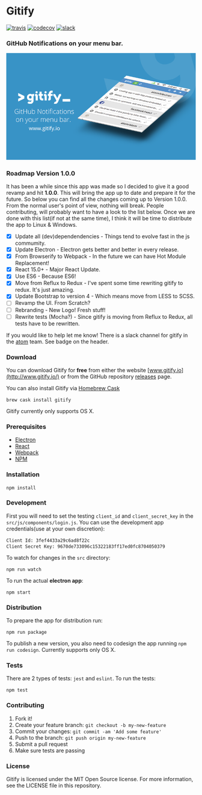 # Gitify
[![travis][travis-image]][travis-url]
[![codecov][codecov-image]][codecov-url]
[![slack][slack-image]][slack-url]

### GitHub Notifications on your menu bar.

![Gitify](images/press.png)


### Roadmap Version 1.0.0
It has been a while since this app was made so I decided to give it a good revamp and hit **1.0.0**. This will bring the app up to date and prepare it for the future. So below you can find all the changes coming up to Version 1.0.0. From the normal user's point of view, nothing will break. People contributing, will probably want to have a look to the list below. Once we are done with this list(if not at the same time), I think it will be time to distribute the app to Linux & Windows.

- [x] Update all (dev)dependendencies - Things tend to evolve fast in the js commumity.
- [x] Update Electron - Electron gets better and better in every release.
- [x] From Browserify to Webpack - In the future we can have Hot Module Replacement!
- [x] React 15.0+ - Major React Update.
- [x] Use ES6 - Because ES6!
- [x] Move from Reflux to Redux - I've spent some time rewriting gitify to redux. It's just amazing.
- [x] Update Bootstrap to version 4 - Which means move from LESS to SCSS.
- [ ] Revamp the UI. From Scratch?
- [ ] Rebranding - New Logo! Fresh stuff!
- [ ] Rewrite tests (Mocha?) - Since gitify is moving from Reflux to Redux, all tests have to be rewritten.

If you would like to help let me know! There is a slack channel for gitify in the [atom](http://atomio.slack.com) team. See badge on the header.


### Download
You can download Gitify for **free** from either the website [www.gitify.io](http://www.gitify.io/) or from the GitHub repository [releases](https://github.com/ekonstantinidis/gitify/releases) page.

You can also install Gitify via [Homebrew Cask](http://caskroom.io/)

```shell
brew cask install gitify
```

Gitify currently only supports OS X.


### Prerequisites

 - [Electron](http://electron.atom.io/)
 - [React](https://facebook.github.io/react/)
 - [Webpack](https://webpack.github.io/)
 - [NPM](https://www.npmjs.com/)


### Installation

    npm install


### Development
First you will need to set the testing `client_id` and `client_secret_key` in the `src/js/components/login.js`. You can use the development app credentials(use at your own discretion):

    Client Id: 3fef4433a29c6ad8f22c
    Client Secret Key: 9670de733096c15322183ff17ed0fc8704050379


To watch for changes in the `src` directory:

    npm run watch

To run the actual **electron app**:

    npm start


### Distribution
To prepare the app for distribution run:

    npm run package

To publish a new version, you also need to codesign the app running `npm run codesign`. Currently supports only OS X.


### Tests
There are 2 types of tests: `jest` and `eslint`.
To run the tests:

    npm test


### Contributing

1. Fork it!
2. Create your feature branch: `git checkout -b my-new-feature`
3. Commit your changes: `git commit -am 'Add some feature'`
4. Push to the branch: `git push origin my-new-feature`
5. Submit a pull request
6. Make sure tests are passing


### License
Gitify is licensed under the MIT Open Source license. For more information, see the LICENSE file in this repository.


[travis-image]: https://travis-ci.org/ekonstantinidis/gitify.svg?branch=master
[travis-url]: https://travis-ci.org/ekonstantinidis/gitify
[codecov-image]: https://codecov.io/gh/ekonstantinidis/gitify/branch/master/graph/badge.svg
[codecov-url]: https://codecov.io/gh/ekonstantinidis/gitify
[slack-image]: https://img.shields.io/badge/slack-atomio/gitify-e01563.svg
[slack-url]: https://atomio.slack.com/

